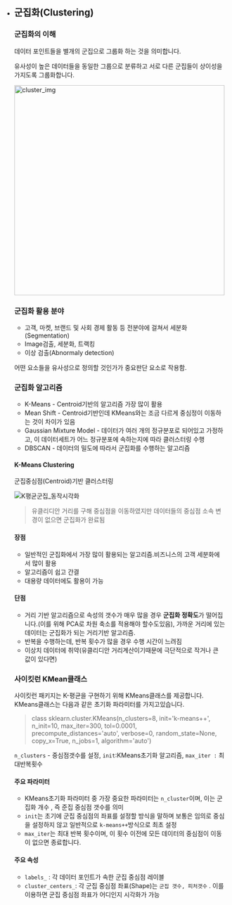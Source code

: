 * ## 군집화(Clustering)

  ### 군집화의 이해

  데이터 포인트들을 별개의 군집으로 그룹화 하는 것을 의미합니다.

  유사성이 높은 데이터들을 동일한 그룹으로 분류하고 서로 다른 군집들이 상이성을 가지도록 그룹화합니다.

  <img width="478" alt="cluster_img" src="https://user-images.githubusercontent.com/70785000/134755470-357e881d-5f5f-4d56-8f5e-baa6e9de1b58.png">

  ### 군집화 활용 분야

  * 고객, 마켓, 브랜드 및 사회 경제 활동 등 전분야에 걸쳐서 세분화(Segmentation)
  * Image검출, 세분화, 트랙킹
  * 이상 검출(Abnormaly detection)

  어떤 요소들을 유사성으로 정의할 것인가가 중요판단 요소로 작용함.

  ### 군집화 알고리즘

  * K-Means - Centroid기반의 알고리즘 가장 많이 활용
  * Mean Shift - Centroid기반인데 KMeans와는 조금 다르게 중심정이 이동하는 것이 차이가 있음
  * Gaussian Mixture Model - 데이터가 여러 개의 정규분포로 되어있고 가정하고, 이 데이터세트가 어느 정규분포에 속하는지에 따라 클러스터링 수행
  * DBSCAN - 데이터의 밀도에 따라서 군집화를 수행하는 알고리즘

  #### K-Means Clustering

  군집중심점(Centroid)기반 클러스터링

  ![K평균군집_동작시각화](https://user-images.githubusercontent.com/70785000/133865224-74a2f128-ce8b-42f9-9709-cfb5b9ebbd9b.png)

  > 유클리디안 거리를 구해 중심점을 이동하였지만 데이터들의 중심점 소속 변경이 없으면 군집화가 완료됨

  #### 장점

  * 일반적인 군집화에서 가장 많이 활용되는 알고리즘.비즈니스의 고객 세분화에서 많이 활용
  * 알고리즘이 쉽고 간결
  * 대용량 데이터에도 활용이 가능

  #### 단점

  * 거리 기반 알고리즘으로 속성의 갯수가 매우 많을 경우 **군집화 정확도**가 떨어집니다.(이를 위해 PCA로 차원 축소를 적용해야 할수도있음), 가까운 거리에 있는 데이터는 군집화가 되는 거리기반 알고리즘.
  * 반복을 수행하는데, 반복 횟수가 많을 경우 수행 시간이 느려짐
  * 이상치 데이터에 취약(유클리디안 거리계산이기때문에 극단적으로 작거나 큰 값이 있다면)

  ### 사이킷런 KMean클래스

  사이킷런 패키지는 K-평균을 구현하기 위해 KMeans클래스를 제공합니다. KMeans클래스는 다음과 같은 초기화 파라미터를 가지고있습니다.

  > class sklearn.cluster.KMeans(n_clusters=8, init='k-means++', n_init=10, max_iter=300, tol=0.0001, precompute_distances='auto', verbose=0, random_state=None, copy_x=True, n_jobs=1, algorithm='auto')

  `n_clusters` - 중심점갯수를 설정, `init`:KMeans초기화 알고리즘, `max_iter :` 최대반복횟수

  #### 주요 파라미터

  * KMeans초기화 파라미터 중 가장 중요한 파라미터는 `n_cluster`이며, 이는 군집화 개수 , 즉 준집 중심점 갯수를 의미
  * `init`는 초기에 군집 중심점의 좌표를 설정할 방식을 말하며 보통은 임의로 중심을 설정하지 않고 일반적으로 `k-means++`방식으로 최초 설정
  * `max_iter`는 최대 반복 횟수이며, 이 횟수 이전에 모든 데이터의 중심점이 이동이 없으면 종료합니다.

  #### 주요 속성

  * `labels_` : 각 데이터 포인트가 속한 군집 중심점 레이블
  * `cluster_centers_`: 각 군집 중심점 좌표(Shape)는  `군집 갯수, 피처갯수` . 이를 이용하면 군집 중심점 좌표가 어디인지 시각화가 가능
